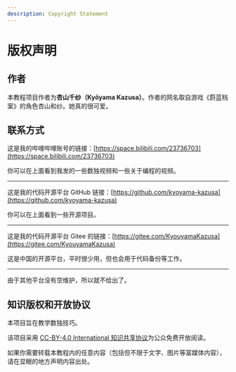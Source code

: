 ```yaml
---
description: Copyright Statement
---
```


# 版权声明

## 作者 <a href="#contact" id="contact"></a>

本教程项目作者为**杏山千纱（Kyōyama Kazusa）**。作者的网名取自游戏《蔚蓝档案》的角色杏山和纱。她真的很可爱。



## 联系方式 <a href="#contact" id="contact"></a>

这是我的哔哩哔哩账号的链接：[https://space.bilibili.com/23736703](https://space.bilibili.com/23736703)

你可以在上面看到我发的一些数独视频和一些关于编程的视频。

***

这是我的代码开源平台 GitHub 链接：[https://github.com/kyoyama-kazusa](https://github.com/kyoyama-kazusa)

你可以在上面看到一些开源项目。

***

这是我的代码开源平台 Gitee 的链接：[https://gitee.com/KyouyamaKazusa](https://gitee.com/KyouyamaKazusa)

这是中国的开源平台，平时很少用，但也会用于代码备份等工作。

***

由于其他平台没有空维护，所以就不给出了。



## 知识版权和开放协议 <a href="#copyright" id="copyright"></a>

本项目旨在教学数独技巧。

该项目采用 [CC-BY-4.0 International 知识共享协议](https://creativecommons.org/licenses/by/4.0/)为公众免费开放阅读。

如果你需要转载本教程内的任意内容（包括但不限于文字、图片等富媒体内容），请在显眼的地方声明内容出处。
